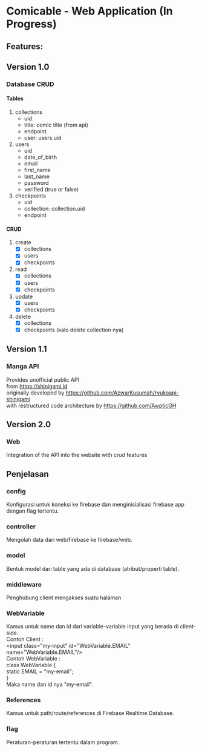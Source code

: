 # Comicable - Web Application (In Progress)

## Features:
## Version 1.0

### Database CRUD
#### Tables
1. collections
   - uid
   - title: comic title (from api)
   - endpoint
   - user: users.uid
2. users
   - uid
   - date_of_birth
   - email
   - first_name
   - last_name
   - password
   - verified (true or false)
3. checkpoints
   - uid
   - collection: collection.uid
   - endpoint

#### CRUD
1. create
   - [x] collections
   - [x] users
   - [x] checkpoints
2. read
   - [x] collections
   - [x] users
   - [x] checkpoints
3. update
   - [x] users
   - [x] checkpoints
4. delete
   - [x] collections
   - [x] checkpoints (kalo delete collection nya)
 
## Version 1.1
### Manga API
Provides unofficial public API \
from https://shinigami.id \
originally developed by https://github.com/AzwarKusumah/ryukoapi-shinigami \
with restructured code architecture by https://github.com/AwpticGH

## Version 2.0
### Web
Integration of the API into the website with crud features

## Penjelasan
### config
Konfigurasi untuk koneksi ke firebase dan menginisialisasi firebase app dengan flag tertentu.

### controller
Mengolah data dari web/firebase ke firebase/web.

### model
Bentuk model dari table yang ada di database (atribut/properti table).

### middleware
Penghubung client mengakses suatu halaman

### WebVariable
Kamus untuk name dan id dari variable-variable input yang berada di client-side.\
Contoh Client : \
\<input class="my-input" id="WebVariable.EMAIL" name="WebVariable.EMAIL"/>\
Contoh WebVariable : \
class WebVariable { \
    static EMAIL = "my-email";\
}\
Maka name dan id nya "my-email".

### References
Kamus untuk path/route/references di Firebase Realtime Database.

### flag
Peraturan-peraturan tertentu dalam program.